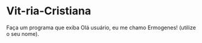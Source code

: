 # Vit-ria-Cristiana
Faça um programa que exiba Olá usuário, eu me chamo Ermogenes! (utilize o seu nome).
